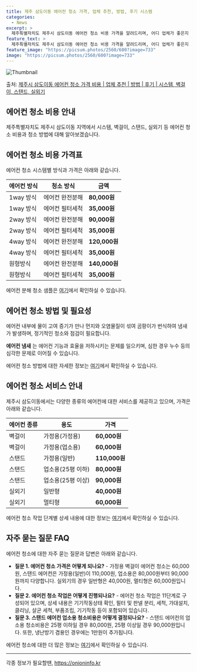 ```yaml
---
title: 제주 삼도이동 에어컨 청소 가격, 업체 추천, 방법, 후기 시스템
categories:
  - News
excerpt: >
  제주특별자치도 제주시 삼도이동 에어컨 청소 비용 가격을 알려드리며, 어디 업체가 좋은지 후기를 통해 알아보겠습니다. 현재 글에서는 시스템, 벽걸이, 스탠드, 실외기 각각에 대해 청소 비용이 나와 있으니 참고하시면 되겠습니다. 에어컨 분해 청소 방법 보기 👈 클릭셀프 에어컨 청소 방법 보기👈 클릭제주시 삼도이동 에어컨 청소 비용시스템에어컨 방식클리닝방식금액1way 방식에어컨 완전분해80,000원1way 방식에어컨 필터세척35,000원2way 방식에어컨 완전분해90,000원2way 방식에어컨 필터세척35,000원4way 방식에어컨 완전분해120,000원4way 방식에어컨 필터세척35,000원원형방식에어컨 완전분해140,000원원형방식에어컨 필터세척35,000원에어컨 청소 견적 샘플 보기 👈 클릭에어컨 냄새의..
feature_text: >
  제주특별자치도 제주시 삼도이동 에어컨 청소 비용 가격을 알려드리며, 어디 업체가 좋은지 후기를 통해 알아보겠습니다. 현재 글에서는 시스템, 벽걸이, 스탠드, 실외기 각각에 대해 청소 비용이 나와 있으니 참고하시면 되겠습니다. 에어컨 분해 청소 방법 보기 👈 클릭셀프 에어컨 청소 방법 보기👈 클릭제주시 삼도이동 에어컨 청소 비용시스템에어컨 방식클리닝방식금액1way 방식에어컨 완전분해80,000원1way 방식에어컨 필터세척35,000원2way 방식에어컨 완전분해90,000원2way 방식에어컨 필터세척35,000원4way 방식에어컨 완전분해120,000원4way 방식에어컨 필터세척35,000원원형방식에어컨 완전분해140,000원원형방식에어컨 필터세척35,000원에어컨 청소 견적 샘플 보기 👈 클릭에어컨 냄새의..
feature_image: "https://picsum.photos/2560/600?image=733"
image: "https://picsum.photos/2560/600?image=733"
---
```


![Thumbnail](https://img1.daumcdn.net/thumb/R800x0/?scode=mtistory2&fname=https%3A%2F%2Fblog.kakaocdn.net%2Fdn%2FbapiSQ%2FbtsHw3VfYj4%2FcDHTfUyzMEWTX8P3mzQIq0%2Fimg.webp)

<p>출처: <a href="https://onioninfo.kr/entry/%EC%A0%9C%EC%A3%BC%EC%8B%9C-%EC%82%BC%EB%8F%84%EC%9D%B4%EB%8F%99-%EC%97%90%EC%96%B4%EC%BB%A8-%EC%B2%AD%EC%86%8C-%EA%B0%80%EA%B2%A9-%EB%B9%84%EC%9A%A9-%EC%97%85%EC%B2%B4-%EC%B6%94%EC%B2%9C-%EB%B0%A9%EB%B2%95-%ED%9B%84%EA%B8%B0-%EC%8B%9C%EC%8A%A4%ED%85%9C-%EB%B2%BD%EA%B1%B8%EC%9D%B4-%EC%8A%A4%ED%83%A0%EB%93%9C-%EC%8B%A4%EC%99%B8%EA%B8%B0" rel="dofollow">제주시 삼도이동 에어컨 청소 가격 비용 | 업체 추천 | 방법 | 후기 | 시스템, 벽걸이, 스탠드, 실외기</a> </p>

## 에어컨 청소 비용 안내

제주특별자치도 제주시 삼도이동 지역에서 시스템, 벽걸이, 스탠드, 실외기 등 에어컨 청소 비용과 청소 방법에 대해 알아보겠습니다.

## 에어컨 청소 비용 가격표

에어컨 청소 시스템별 방식과 가격은 아래와 같습니다.

에어컨 방식 | 청소 방식 | 금액  
---|---|---  
1way 방식 | 에어컨 완전분해 | **80,000원**  
1way 방식 | 에어컨 필터세척 | **35,000원**  
2way 방식 | 에어컨 완전분해 | **90,000원**  
2way 방식 | 에어컨 필터세척 | **35,000원**  
4way 방식 | 에어컨 완전분해 | **120,000원**  
4way 방식 | 에어컨 필터세척 | **35,000원**  
원형방식 | 에어컨 완전분해 | **140,000원**  
원형방식 | 에어컨 필터세척 | **35,000원**  
  
에어컨 분해 청소 샘플은 [여기](https://samplelink.com)에서 확인하실 수 있습니다.

## 에어컨 청소 방법 및 필요성

에어컨 내부에 물이 고여 증기가 만나 먼지와 오염물질이 섞여 곰팡이가 번식하여 냄새가 발생하며, 정기적인 청소와 점검이 필요합니다.

**에어컨 냄새** 는 에어컨 기능과 효율을 저하시키는 문제를 일으키며, 심한 경우 누수 등의 심각한 문제로 이어질 수 있습니다.

에어컨 청소 방법에 대한 자세한 정보는 [여기](https://cleaningmethods.com)에서 확인하실 수 있습니다.

## 에어컨 청소 서비스 안내

제주시 삼도이동에서는 다양한 종류의 에어컨에 대한 서비스를 제공하고 있으며, 가격은 아래와 같습니다.

에어컨 종류 | 용도 | 가격  
---|---|---  
벽걸이 | 가정용(가정용) | **60,000원**  
벽걸이 | 가정용(업소용) | **60,000원**  
스탠드 | 가정용(일반) | **110,000원**  
스탠드 | 업소용(25평 이하) | **80,000원**  
스탠드 | 업소용(25평 이상) | **90,000원**  
실외기 | 일반형 | **40,000원**  
실외기 | 멀티형 | **60,000원**  
  
에어컨 청소 작업 단계별 상세 내용에 대한 정보는 [여기](https://cleaningsteps.com)에서 확인하실 수 있습니다.

## 자주 묻는 질문 FAQ

에어컨 청소에 대한 자주 묻는 질문과 답변은 아래와 같습니다.

  * **질문 1. 에어컨 청소 가격은 어떻게 되나요?** \- 가정용 벽걸이 에어컨 청소는 60,000원, 스탠드 에어컨은 가정용(일반)이 110,000원, 업소용은 80,000원부터 90,000원까지 다양합니다. 실외기의 경우 일반형은 40,000원, 멀티형은 60,000원입니다.
  * **질문 2. 에어컨 청소 작업은 어떻게 진행되나요?** \- 에어컨 청소 작업은 11단계로 구성되어 있으며, 상세 내용은 기기작동상태 확인, 필터 및 판넬 분리, 세척, 가대설치, 클리닝, 살균 세척, 부품조립, 기기작동 등이 포함되어 있습니다.
  * **질문 3. 스탠드 에어컨 업소용 청소비용은 어떻게 결정되나요?** \- 스탠드 에어컨의 업소용 청소비용은 25평 이하일 경우 80,000원, 25평 이상일 경우 90,000원입니다. 또한, 냉난방기 겸용인 경우에는 1만원이 추가됩니다.

에어컨 청소에 대한 더 많은 정보는 [여기](https://moreinfo.com)에서 확인하실 수 있습니다.

* * *

 

각종 정보가 필요할땐, <a href="https://onioninfo.kr" rel="dofollow">https://onioninfo.kr</a>


